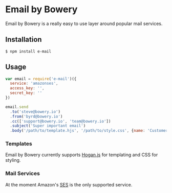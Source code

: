 # Email by Bowery

Email by Bowery is a really easy to use layer around popular mail services.

## Installation

```
$ npm install e-mail
```

## Usage

```javascript
var email = require('e-mail')({
  service: 'amazonses',
  access_key: '',
  secret_key: ''
})

email.send
  .to('steve@bowery.io')
  .from('byrd@bowery.io')
  .cc(['support@bowery.io', 'team@bowery.io'])
  .subject('Super important email')
  .body('/path/to/template.hjs', '/path/to/style.css', {name: 'Customer'})

```

### Templates

Email by Bowery currently supports [Hogan.js](http://twitter.github.io/hogan.js/) for templating and CSS for styling.

### Mail Services

At the moment Amazon's [SES](http://aws.amazon.com/ses/) is the only supported service.

